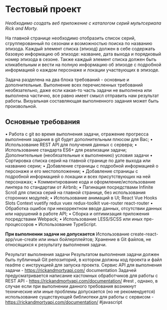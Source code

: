 # Тестовый проект
*Необходимо создать веб приложение с каталогом серий 
мультсериала Rick and Morty.* 

На главной странице необходимо отобразить список серий, 
сгрупперованный по сезонам и возможностью поиска по названию 
эпизода. Каждый элемент списка (эпизод) должен в себе содержать 
базовую информацию об эпизоде: название, дата выхода и 
порядковый номер эпизода в сезоне. Также каждый элемент списка 
должен быть кликабельным и вести на полную информацию об 
эпизоде с подробной информацией о каждом персонаже и локации 
участвующих в эпизоде.

Задача разделена на два блока 
требований - основные и дополнительные. Выполнение всех 
перечисленных требований необязательно, даже если какая-то 
часть задачи не выполнена или выполнена частично, все равно 
имеет смысл отправить нам результат работы. 
Визуальная составляющая выполненного задания может быть 
произвольной. 

## Основные требования
• Работа с git во время выполнения задачи, отражение прогресса 
выполнения задания в git будет дополнительным плюсом для Вас; 
• Использование REST API для получения данных с сервера; 
• Использование стандарта ES6+ для реализации задачи; 
Дополнительные (необязательные к выполнению) условия 
задачи
• Сортировка списка серий на главной странице по дате выхода или 
названию серии;
• Добавление страницы с подробной информацией о персонаже и 
его местоположении; 
• Добавление страницы с подробной информацией о локации и всех 
присутствующих на ней персонажах; 
• Комментирование кода и оформление/использование линтера по 
стандартам от Airbnb; 
• Пагинация посредствами Infinite Scroll для списка серий на главной 
странице, без использования сторонних модулей; 
• Использование анимаций в UI; 
React Vue
Hooks Slots
Context vuetify
redux vuex
redux-toolkit vue-router
react-router 
• Обработка ошибок при некорректном вводе данных, отсутствии 
данных или нарушений в работе API; 
• Сборка и оптимизация приложения посредствами Webpack; 
• Использование LESS/SCSS или иных пре-процессоров
• Использование TypeScript. 

**При выполнении задачи не допускается**
Использование create-react-app/vue-create или иных бойлерплейтов; 
Хранение в Git файлов, не относящихся к результату выполнения 
задачи. 

Результат выполнения задачи 
Результатом выполнения задачи должен быть публичный Git 
репозиторий, в котором должны код проекта и файл readme с 
инструкцией для запуска проекта.
Сервис API для выполнения задачи - https://rickandmortyapi.com/
documentation
Задачей предусматривается написание кастомных обработчиков 
для работы с REST API - https://rickandmortyapi.com/documentation/
#rest , однако, в случае если при выполнении данного требования 
возникнут технические или иные проблемы допускается (но не 
рекомендуется) использование существующей библиотеки для 
работы с сервисом - https://rickandmortyapi.com/documentation/
#javascript